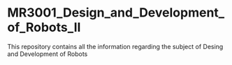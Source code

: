 # MR3001_Design_and_Development_of_Robots_II
This repository contains all the information regarding the subject of Desing and Development of Robots

